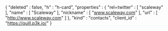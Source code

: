 {
  "deleted" : false,
  "h" : "h-card",
  "properties" : {
    "rel=twitter" : [ "scaleway" ],
    "name" : [ "Scaleway" ],
    "nickname" : [ "www.scaleway.com" ],
    "url" : [ "http://www.scaleway.com" ]
  },
  "kind" : "contacts",
  "client_id" : "https://quill.p3k.io/"
}
